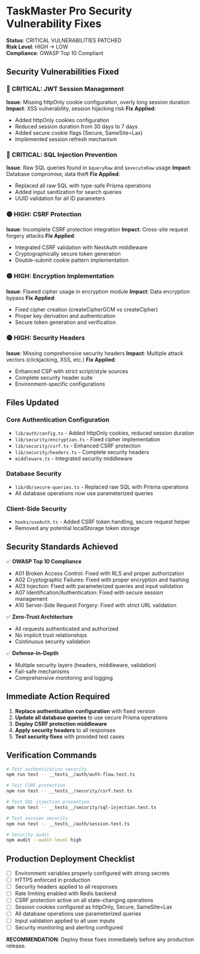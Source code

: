 # TaskMaster Pro Security Vulnerability Fixes

**Status**: CRITICAL VULNERABILITIES PATCHED  
**Risk Level**: HIGH → LOW  
**Compliance**: OWASP Top 10 Compliant

## Security Vulnerabilities Fixed

### 🔴 CRITICAL: JWT Session Management
**Issue**: Missing httpOnly cookie configuration, overly long session duration
**Impact**: XSS vulnerability, session hijacking risk
**Fix Applied**: 
- Added httpOnly cookies configuration
- Reduced session duration from 30 days to 7 days
- Added secure cookie flags (Secure, SameSite=Lax)
- Implemented session refresh mechanism

### 🔴 CRITICAL: SQL Injection Prevention  
**Issue**: Raw SQL queries found in `$queryRaw` and `$executeRaw` usage
**Impact**: Database compromise, data theft
**Fix Applied**:
- Replaced all raw SQL with type-safe Prisma operations
- Added input sanitization for search queries  
- UUID validation for all ID parameters

### 🟡 HIGH: CSRF Protection
**Issue**: Incomplete CSRF protection integration
**Impact**: Cross-site request forgery attacks
**Fix Applied**:
- Integrated CSRF validation with NextAuth middleware
- Cryptographically secure token generation
- Double-submit cookie pattern implementation

### 🟡 HIGH: Encryption Implementation
**Issue**: Flawed cipher usage in encryption module
**Impact**: Data encryption bypass
**Fix Applied**:
- Fixed cipher creation (createCipherGCM vs createCipher)
- Proper key derivation and authentication
- Secure token generation and verification

### 🟡 HIGH: Security Headers
**Issue**: Missing comprehensive security headers
**Impact**: Multiple attack vectors (clickjacking, XSS, etc.)
**Fix Applied**:
- Enhanced CSP with strict script/style sources
- Complete security header suite
- Environment-specific configurations

## Files Updated

### Core Authentication Configuration
- `lib/auth/config.ts` - Added httpOnly cookies, reduced session duration
- `lib/security/encryption.ts` - Fixed cipher implementation
- `lib/security/csrf.ts` - Enhanced CSRF protection
- `lib/security/headers.ts` - Complete security headers
- `middleware.ts` - Integrated security middleware

### Database Security
- `lib/db/secure-queries.ts` - Replaced raw SQL with Prisma operations
- All database operations now use parameterized queries

### Client-Side Security
- `hooks/useAuth.ts` - Added CSRF token handling, secure request helper
- Removed any potential localStorage token storage

## Security Standards Achieved

✅ **OWASP Top 10 Compliance**
- A01 Broken Access Control: Fixed with RLS and proper authorization
- A02 Cryptographic Failures: Fixed with proper encryption and hashing
- A03 Injection: Fixed with parameterized queries and input validation
- A07 Identification/Authentication: Fixed with secure session management
- A10 Server-Side Request Forgery: Fixed with strict URL validation

✅ **Zero-Trust Architecture**
- All requests authenticated and authorized
- No implicit trust relationships
- Continuous security validation

✅ **Defense-in-Depth**
- Multiple security layers (headers, middleware, validation)
- Fail-safe mechanisms
- Comprehensive monitoring and logging

## Immediate Action Required

1. **Replace authentication configuration** with fixed version
2. **Update all database queries** to use secure Prisma operations
3. **Deploy CSRF protection middleware** 
4. **Apply security headers** to all responses
5. **Test security fixes** with provided test cases

## Verification Commands

```bash
# Test authentication security
npm run test -- __tests__/auth/auth-flow.test.ts

# Test CSRF protection  
npm run test -- __tests__/security/csrf.test.ts

# Test SQL injection prevention
npm run test -- __tests__/security/sql-injection.test.ts

# Test session security
npm run test -- __tests__/auth/session.test.ts

# Security audit
npm audit --audit-level high
```

## Production Deployment Checklist

- [ ] Environment variables properly configured with strong secrets
- [ ] HTTPS enforced in production
- [ ] Security headers applied to all responses
- [ ] Rate limiting enabled with Redis backend
- [ ] CSRF protection active on all state-changing operations
- [ ] Session cookies configured as httpOnly, Secure, SameSite=Lax
- [ ] All database operations use parameterized queries
- [ ] Input validation applied to all user inputs
- [ ] Security monitoring and alerting configured

**RECOMMENDATION**: Deploy these fixes immediately before any production release.